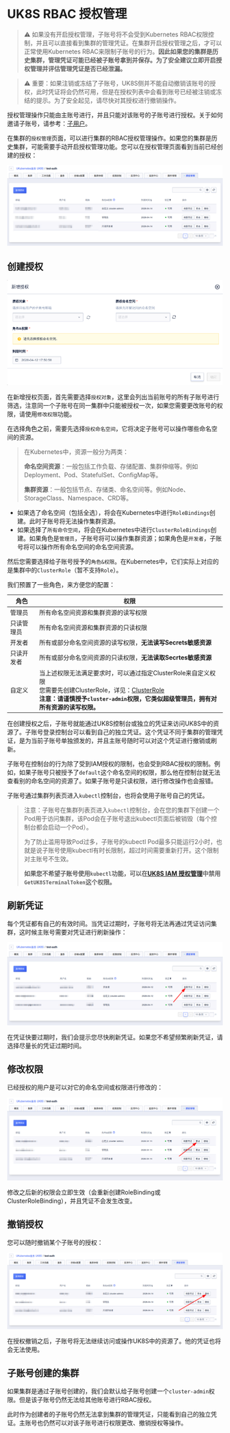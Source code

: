 # UK8S RBAC 授权管理

> ⚠️ 如果没有开启授权管理，子账号将不会受到Kubernetes RBAC权限控制，并且可以直接看到集群的管理凭证。在集群开启授权管理之后，才可以正常使用Kubernetes RBAC来限制子账号的行为。**因此如果您的集群是历史集群，管理凭证可能已经被子账号拿到并保存。为了安全建议立即开启授权管理并评估管理凭证是否已经泄漏。**

> ⚠️ 重要：如果注销或冻结了子账号，UK8S侧并不能自动撤销该账号的授权，此时凭证将会仍然可用，但是在授权列表中会看到账号已经被注销或冻结的提示。为了安全起见，请尽快对其授权进行撤销操作。

授权管理操作只能由主账号进行，并且只能对该账号的子账号进行授权。关于如何邀请子账号，请参考：[子用户](https://docs.ucloud.cn/uproject/user)。

在集群的`授权管理`页面，可以进行集群的RBAC授权管理操作。如果您的集群是历史集群，可能需要手动开启授权管理功能。您可以在授权管理页面看到当前已经创建的授权：

![auth](/images/auth/rbac_list.png)

## 创建授权

![auth](/images/auth/rbac_create.png)

在新增授权页面，首先需要选择`授权对象`，这里会列出当前账号的所有子账号进行筛选，注意同一个子账号在同一集群中只能被授权一次，如果您需要更改账号的权限，请使用`修改权限`功能。

在选择角色之前，需要先选择`授权命名空间`，它将决定子账号可以操作哪些命名空间的资源。

> 在Kubernetes中，资源一般分为两类：
>
> **命名空间资源**：一般包括工作负载、存储配置、集群伸缩等。例如Deployment、Pod、StatefulSet、ConfigMap等。
>
> **集群资源**：一般包括节点、存储类、命名空间等。例如Node、StorageClass、Namespace、CRD等。

- 如果选了命名空间（包括全选），将会在Kubernetes中进行`RoleBindings`创建。此时子账号将无法操作集群资源。
- 如果选择了`所有命令空间`，将会在Kubernetes中进行`ClusterRoleBindings`创建。如果角色是`管理员`，子账号将可以操作集群资源；如果角色是`开发者`，子账号将可以操作所有命名空间的命名空间资源。

然后您需要选择给子账号授予的`角色&权限`。在Kubernetes中，它们实际上对应的是集群中的`ClusterRole`（暂不支持`Role`）。

我们预置了一些角色，来方便您的配置：

| 角色       | 权限                                                         |
| ---------- | ------------------------------------------------------------ |
| 管理员     | 所有命名空间资源和集群资源的读写权限                         |
| 只读管理员 | 所有命名空间资源和集群资源的只读权限                         |
| 开发者     | 所有或部分命名空间资源的读写权限，**无法读写Secrets敏感资源** |
| 只读开发者 | 所有或部分命名空间资源的只读权限，**无法读取Secrtes敏感资源** |
| 自定义     | 当上述权限无法满足要求时，可以通过指定ClusterRole来自定义权限<br />您需要先创建ClusterRole，详见：[ClusterRole](https://kubernetes.io/zh-cn/docs/reference/kubernetes-api/authorization-resources/cluster-role-v1/)<br />**注意：请谨慎授予`cluster-admin`权限，它类似超级管理员，拥有对所有资源的读写权限。** |

在创建授权之后，子账号就能通过UK8S控制台或独立的凭证来访问UK8S中的资源了。子账号登录控制台可以看到自己的独立凭证。这个凭证不同于集群的管理凭证，是为当前子账号单独颁发的，并且主账号随时可以对这个凭证进行撤销或刷新。

子账号在控制台的行为除了受到IAM授权的限制，也会受到RBAC授权的限制。例如，如果子账号只被授予了`default`这个命名空间的权限，那么他在控制台就无法查看别的命名空间的资源了。如果子账号是只读权限，进行修改操作也会报错。

子账号通过集群列表页进入`kubectl`控制台，也将会使用子账号自己的凭证。

> 注意：子账号在集群列表页进入`kubectl`控制台，会在您的集群下创建一个Pod用于访问集群，该Pod会在子账号退出kubectl页面后被销毁（每个控制台都会启动一个Pod）。
>
> 为了防止滥用导致Pod过多，子账号的kubectl Pod最多只能运行2小时，也就是说子账号使用kubectl有时长限制，超过时间需要重新打开。这个限制对主账号不生效。
>
> **如果您不希望子账号使用`kubectl`功能，可以在[UK8S IAM 授权管理](/uk8s/auth/IAM)中禁用`GetUK8STerminalToken`这个权限。**

## 刷新凭证

每个凭证都有自己的有效时间。当凭证过期时，子账号将无法再通过凭证访问集群，这时候主账号需要对凭证进行刷新操作：

![auth](/images/auth/rbac_refresh.png)

在凭证快要过期时，我们会提示您尽快刷新凭证。如果您不希望频繁刷新凭证，请选择尽量长的凭证过期时间。

## 修改权限

已经授权的用户是可以对它的命名空间或权限进行修改的：

![auth](/images/auth/rbac_update.png)

修改之后新的权限会立即生效（会重新创建RoleBinding或ClusterRoleBinding），并且凭证不会发生改变。

## 撤销授权

您可以随时撤销某个子账号的授权：

![auth](/images/auth/rbac_delete.png)

在授权撤销之后，子账号将无法继续访问或操作UK8S中的资源了。他的凭证也将会无法使用。

## 子账号创建的集群

如果集群是通过子账号创建的，我们会默认给子账号创建一个`cluster-admin`权限。但是该子账号仍然无法给其他账号进行RBAC授权。

此时作为创建者的子账号仍然无法拿到集群的管理凭证，只能看到自己的独立凭证。主账号也仍然可以对该子账号进行权限更改、撤销授权等操作。
